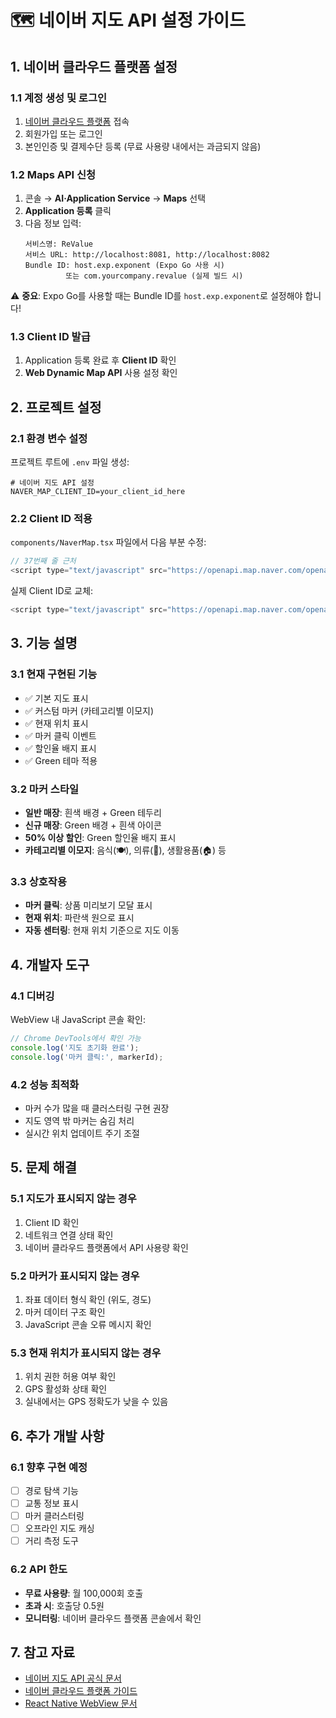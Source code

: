 # 🗺️ 네이버 지도 API 설정 가이드

## 1. 네이버 클라우드 플랫폼 설정

### 1.1 계정 생성 및 로그인
1. [네이버 클라우드 플랫폼](https://www.ncloud.com/) 접속
2. 회원가입 또는 로그인
3. 본인인증 및 결제수단 등록 (무료 사용량 내에서는 과금되지 않음)

### 1.2 Maps API 신청
1. 콘솔 → **AI·Application Service** → **Maps** 선택
2. **Application 등록** 클릭
3. 다음 정보 입력:
   ```
   서비스명: ReValue
   서비스 URL: http://localhost:8081, http://localhost:8082
   Bundle ID: host.exp.exponent (Expo Go 사용 시)
            또는 com.yourcompany.revalue (실제 빌드 시)
   ```

⚠️ **중요**: Expo Go를 사용할 때는 Bundle ID를 `host.exp.exponent`로 설정해야 합니다!

### 1.3 Client ID 발급
1. Application 등록 완료 후 **Client ID** 확인
2. **Web Dynamic Map API** 사용 설정 확인

## 2. 프로젝트 설정

### 2.1 환경 변수 설정
프로젝트 루트에 `.env` 파일 생성:
```env
# 네이버 지도 API 설정
NAVER_MAP_CLIENT_ID=your_client_id_here
```

### 2.2 Client ID 적용
`components/NaverMap.tsx` 파일에서 다음 부분 수정:
```javascript
// 37번째 줄 근처
<script type="text/javascript" src="https://openapi.map.naver.com/openapi/v3/maps.js?ncpClientId=YOUR_CLIENT_ID"></script>
```

실제 Client ID로 교체:
```javascript
<script type="text/javascript" src="https://openapi.map.naver.com/openapi/v3/maps.js?ncpClientId=your_actual_client_id"></script>
```

## 3. 기능 설명

### 3.1 현재 구현된 기능
- ✅ 기본 지도 표시
- ✅ 커스텀 마커 (카테고리별 이모지)
- ✅ 현재 위치 표시
- ✅ 마커 클릭 이벤트
- ✅ 할인율 배지 표시
- ✅ Green 테마 적용

### 3.2 마커 스타일
- **일반 매장**: 흰색 배경 + Green 테두리
- **신규 매장**: Green 배경 + 흰색 아이콘
- **50% 이상 할인**: Green 할인율 배지 표시
- **카테고리별 이모지**: 음식(🍽️), 의류(👕), 생활용품(🏠) 등

### 3.3 상호작용
- **마커 클릭**: 상품 미리보기 모달 표시
- **현재 위치**: 파란색 원으로 표시
- **자동 센터링**: 현재 위치 기준으로 지도 이동

## 4. 개발자 도구

### 4.1 디버깅
WebView 내 JavaScript 콘솔 확인:
```javascript
// Chrome DevTools에서 확인 가능
console.log('지도 초기화 완료');
console.log('마커 클릭:', markerId);
```

### 4.2 성능 최적화
- 마커 수가 많을 때 클러스터링 구현 권장
- 지도 영역 밖 마커는 숨김 처리
- 실시간 위치 업데이트 주기 조절

## 5. 문제 해결

### 5.1 지도가 표시되지 않는 경우
1. Client ID 확인
2. 네트워크 연결 상태 확인
3. 네이버 클라우드 플랫폼에서 API 사용량 확인

### 5.2 마커가 표시되지 않는 경우
1. 좌표 데이터 형식 확인 (위도, 경도)
2. 마커 데이터 구조 확인
3. JavaScript 콘솔 오류 메시지 확인

### 5.3 현재 위치가 표시되지 않는 경우
1. 위치 권한 허용 여부 확인
2. GPS 활성화 상태 확인
3. 실내에서는 GPS 정확도가 낮을 수 있음

## 6. 추가 개발 사항

### 6.1 향후 구현 예정
- [ ] 경로 탐색 기능
- [ ] 교통 정보 표시
- [ ] 마커 클러스터링
- [ ] 오프라인 지도 캐싱
- [ ] 거리 측정 도구

### 6.2 API 한도
- **무료 사용량**: 월 100,000회 호출
- **초과 시**: 호출당 0.5원
- **모니터링**: 네이버 클라우드 플랫폼 콘솔에서 확인

## 7. 참고 자료

- [네이버 지도 API 공식 문서](https://navermaps.github.io/maps.js.ncp/)
- [네이버 클라우드 플랫폼 가이드](https://guide.ncloud-docs.com/docs/naveropenapiv3-maps-overview)
- [React Native WebView 문서](https://github.com/react-native-webview/react-native-webview)
